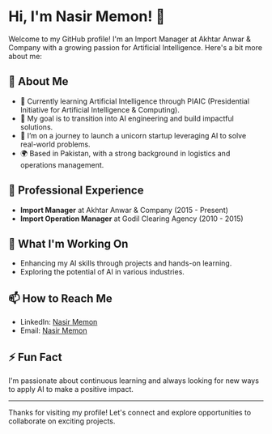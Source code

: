 # Hi, I'm Nasir Memon! 👋

Welcome to my GitHub profile! I'm an Import Manager at Akhtar Anwar & Company with a growing passion for Artificial Intelligence. Here's a bit more about me:

## 🚀 About Me

- 🔧 Currently learning Artificial Intelligence through PIAIC (Presidential Initiative for Artificial Intelligence & Computing).
- 🎯 My goal is to transition into AI engineering and build impactful solutions.
- 🌱 I’m on a journey to launch a unicorn startup leveraging AI to solve real-world problems.
- 🌍 Based in Pakistan, with a strong background in logistics and operations management.

## 💼 Professional Experience

- **Import Manager** at Akhtar Anwar & Company (2015 - Present)
- **Import Operation Manager** at Godil Clearing Agency (2010 - 2015)

## 🔭 What I'm Working On

- Enhancing my AI skills through projects and hands-on learning.
- Exploring the potential of AI in various industries.

## 📫 How to Reach Me

- LinkedIn: [Nasir Memon](https://www.linkedin.com/in/nasir-memon-498a8031a/) 
- Email: [Nasir Memon](nasir.younus2016@gmail.com)

## ⚡ Fun Fact

I'm passionate about continuous learning and always looking for new ways to apply AI to make a positive impact.

---

Thanks for visiting my profile! Let's connect and explore opportunities to collaborate on exciting projects.
